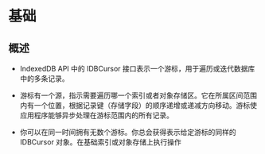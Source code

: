 # 基础

## 概述

+ IndexedDB API 中的 IDBCursor 接口表示一个游标，用于遍历或迭代数据库中的多条记录。

+ 游标有一个源，指示需要遍历哪一个索引或者对象存储区。它在所属区间范围内有一个位置，根据记录键（存储字段）的顺序递增或递减方向移动。游标使应用程序能够异步处理在游标范围内的所有记录。

+ 你可以在同一时间拥有无数个游标。你总会获得表示给定游标的同样的 IDBCursor 对象。在基础索引或对象存储上执行操作

